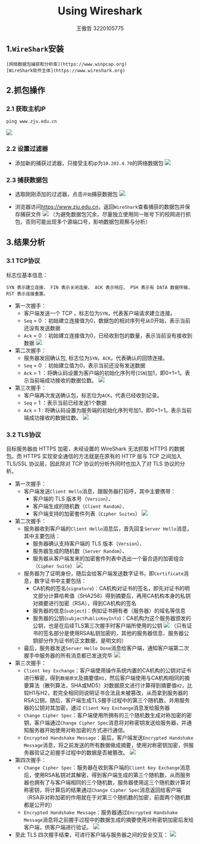 # <center>Using Wireshark</center>
<center>王傲哲 3220105775</center>

## 1.`WireShark`安装
	[网络数据包捕获和分析库](https://www.winpcap.org)
	[WireShark软件主体](https://www.wireshark.org)

## 2.抓包操作
### 2.1 获取主机IP
```
ping www.zju.edu.cn
```
![](image.png)

### 2.2 设置过滤器
* 添加新的捕获过滤器，只接受主机ip为`10.203.4.70`的网络数据包
![](image-1.png)

### 2.3 捕获数据包
* 选取刚刚添加的过滤器，点击`开始`捕获数据包
![](image-2.png)

* 浏览器访问<https://www.zju.edu.cn>，返回`WireShark`查看捕获的数据包并保存捕获文件
![](image-3.png)
（为避免数据包冗余，尽量独立使用同一账号下的校网进行抓包，否则可能出现多个源端口号，影响数据包观察与分析）

## 3.结果分析

### 3.1 TCP协议
标志位基本信息：
	
	SYN 表示建立连接， FIN 表示关闭连接， ACK 表示响应， PSH 表示有 DATA 数据传输， RST 表示连接重置。
* 第一次握手：
  * 客户端发送一个 TCP ，标志位为`SYN`，代表客户端请求建立连接。
  * `Seq` = 0 ：初始建立连接值为0，数据包的相对序列号从0开始，表示当前还没有发送数据
  * `Ack` = 0 ：初始建立连接值为0，已经收到包的数量，表示当前没有接收到数据
![](image-4.png)
* 第二次握手：
  * 服务器发回确认包, 标志位为`SYN`，`ACK`，代表确认的回馈连接。
  * `Seq` = 0 ：初始建立值为0，表示当前还没有发送数据
  * `Ack` = 1 ：将确认码设置为客户端的初始化序列号(`ISN`)加1，即0+1=1。表示当前端成功接收的数据位数。
![](image-5.png)
* 第三次握手：
  * 客户端再次发送确认包，标志位为`ACK`，代表已经收到记录。
  * `Seq` = 1 ：表示当前已经发送1个数据
  * `Ack` = 1 : 将确认码设置为服务端的初始化序列号加1，即0+1=1。表示当前端成功接收的数据位数。
![](image-6.png)

### 3.2 TLS协议
目标服务器由 HTTPS 加密，未经设置的 WireShark 无法抓取 HTTPS 的数据包。而 HTTPS 实现安全通信的方法就是在原有的 HTTP 层与 TCP 之间加入 TLS/SSL 协议层，因此除对 TCP 协议的分析外同时也加入了对 TLS 协议的分析。
* 第一次握手：
  * 客户端发送`Client Hello`消息，跟服务器打招呼，其中主要携带：
    * 客户端的 TLS 版本号（`Version`）、
    * 客户端生成的随机数（`Client Random`）、
    * 客户端支持的加密套件列表（`Cipher Suites`）
![](image-7.png)
* 第二次握手：
  * 服务器收到客户端的`Client Hello`消息后，首先回复`Server Hello`消息，其中主要包括：
    * 服务器确认支持客户端的 TLS 版本（`Version`）、
    * 服务器生成的随机数（`Server Random`）、
	* 服务器从客户端发来的加密套件列表中选出一个最合适的加密组合（`Cipher Suite`）
![](image-8.png)
  * 服务器为了证明身份，随后会给客户端发送数字证书，即`Certificate`消息，数字证书中主要包括：
    * CA机构的签名(`signature`)：CA机构对证书的签名，即先对证书的明文部分计算哈希值（SHA256）得到摘要后，再用CA机构本身的私钥对摘要进行加密（RSA），得到CA机构的签名
    * 服务器的信息(`subject`)：例如证书拥有者（服务器）的域名等信息
    * 服务器的公钥(`subjectPublicKeyInfo`)：CA机构为这个服务器颁发的公钥，也是在后续TLS第三次握手时客户端所使用的公钥
![](image-9.png)
	（只有证书的签名部分是使用RSA私钥加密的，其他的服务器信息、服务器公钥部分作为证书的正文数据，是明文的）
  * 最后，服务器发送`Server Hello Done`消息给客户端，通知客户端第二次握手中服务器的所有消息都已发送完毕
![](image-10.png)
* 第三次握手：
  * `Client key Exchange`：客户端使用操作系统内置的CA机构的公钥对证书进行解密，得到`数据原文`及摘要值`H1`，然后客户端使用与CA机构相同的摘要算法（散列算法，SHA或MD5）对数据原文进行计算得到摘要值`H2`，比较H1与H2，若完全相同则说明证书合法且未被篡改，从而拿到服务器的RSA公钥。随后，客户端生成TLS握手过程中的第三个随机数，并用服务器的公钥对其加密，通过 `Client Key Exchange`消息发给服务器
  * `Change Cipher Spec`：客户端使用所拥有的三个随机数生成对称加密的密钥，客户端通过`Change Cipher Spec`消息将对称密钥发送给服务器，并通知服务器开始使用对称加密的方式进行通信。
  * `Encrypted Handshake Message`：最后，客户端发送`Encrypted Handshake Message`消息，将之前发送的所有数据做成摘要，使用对称密钥加密，供服务器验证之前握手过程中的数据是否被篡改。
![](image-11.png)
* 第四次握手：
  * `Change Cipher Spec`：服务器在收到客户端的`Client Key Exchange`消息后，使用RSA私钥对其解密，得到客户端生成的第三个随机数，从而服务器也拥有了与客户端相同的三个随机数，服务器使用这三个随机数计算对称密钥，将计算后的结果通过`Change Cipher Spec`消息返回给客户端（RSA非对称加密的作用就在于对第三个随机数的加密，前面两个随机数都是公开的）
  * `Encrypted Handshake Message`：服务器通过`Encrypted Handshake Message`消息将之前握手过程中的数据生成的摘要使用对称密钥加密后发给客户端，供客户端进行验证。
![](image-12.png)
* 至此 TLS 四次握手结束，可进行客户端与服务器之间的安全交互：
![](image-13.png)